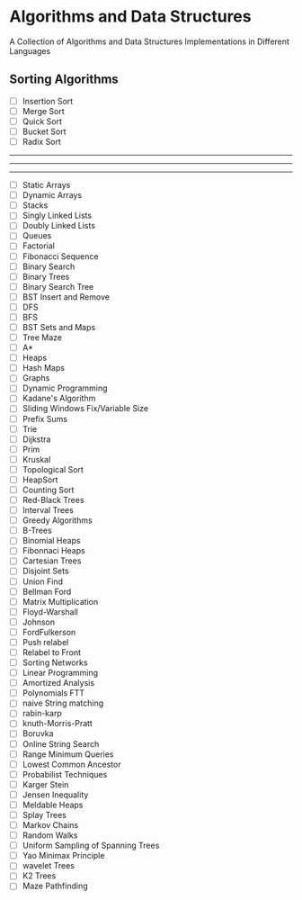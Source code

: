 # Algorithms and Data Structures
A Collection of Algorithms and Data Structures Implementations in Different Languages


## Sorting Algorithms

- [ ] Insertion Sort
- [ ] Merge Sort
- [ ] Quick Sort 
- [ ] Bucket Sort
- [ ] Radix Sort

---
---
---

- [ ] Static Arrays
- [ ] Dynamic Arrays
- [ ] Stacks
- [ ] Singly Linked Lists
- [ ] Doubly Linked Lists
- [ ] Queues
- [ ] Factorial
- [ ] Fibonacci Sequence
- [ ] Binary Search
- [ ] Binary Trees
- [ ] Binary Search Tree
- [ ] BST Insert and Remove
- [ ] DFS
- [ ] BFS
- [ ] BST Sets and Maps
- [ ] Tree Maze
- [ ] A*
- [ ] Heaps
- [ ] Hash Maps
- [ ] Graphs
- [ ] Dynamic Programming
- [ ] Kadane's Algorithm
- [ ] Sliding Windows Fix/Variable Size
- [ ] Prefix Sums
- [ ] Trie
- [ ] Dijkstra
- [ ] Prim
- [ ] Kruskal
- [ ] Topological Sort
- [ ] HeapSort
- [ ] Counting Sort
- [ ] Red-Black Trees
- [ ] Interval Trees
- [ ] Greedy Algorithms
- [ ] B-Trees
- [ ] Binomial Heaps
- [ ] Fibonnaci Heaps
- [ ] Cartesian Trees
- [ ] Disjoint Sets
- [ ] Union Find
- [ ] Bellman Ford
- [ ] Matrix Multiplication
- [ ] Floyd-Warshall
- [ ] Johnson
- [ ] FordFulkerson
- [ ] Push relabel
- [ ] Relabel to Front
- [ ] Sorting Networks
- [ ] Linear Programming
- [ ] Amortized Analysis
- [ ] Polynomials FTT
- [ ] naive String matching
- [ ] rabin-karp
- [ ] knuth-Morris-Pratt
- [ ] Boruvka
- [ ] Online String Search
- [ ] Range Minimum Queries
- [ ] Lowest Common Ancestor
- [ ] Probabilist Techniques
- [ ] Karger Stein
- [ ] Jensen Inequality
- [ ] Meldable Heaps
- [ ] Splay Trees
- [ ] Markov Chains
- [ ] Random Walks
- [ ] Uniform Sampling of Spanning Trees
- [ ] Yao Minimax Principle
- [ ] wavelet Trees
- [ ] K2 Trees
- [ ] Maze Pathfinding